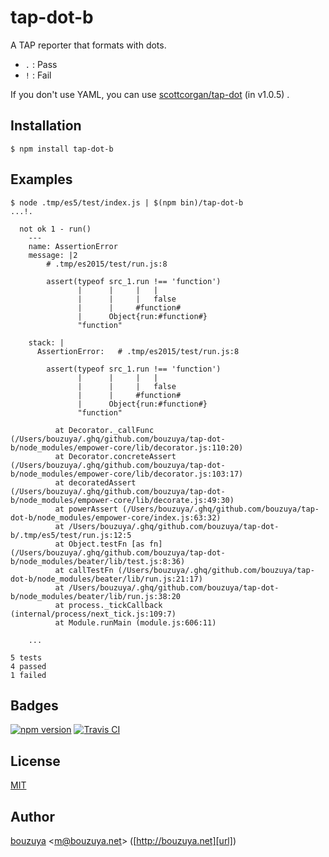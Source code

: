 # tap-dot-b

A TAP reporter that formats with dots.

- `.` : Pass
- `!` : Fail

If you don't use YAML, you can use [scottcorgan/tap-dot][] (in v1.0.5) .

[scottcorgan/tap-dot]: https://github.com/scottcorgan/tap-dot

## Installation

```
$ npm install tap-dot-b
```

## Examples

```
$ node .tmp/es5/test/index.js | $(npm bin)/tap-dot-b
...!.

  not ok 1 - run()
    ---
    name: AssertionError
    message: |2
        # .tmp/es2015/test/run.js:8

        assert(typeof src_1.run !== 'function')
               |      |     |   |
               |      |     |   false
               |      |     #function#
               |      Object{run:#function#}
               "function"

    stack: |
      AssertionError:   # .tmp/es2015/test/run.js:8

        assert(typeof src_1.run !== 'function')
               |      |     |   |
               |      |     |   false
               |      |     #function#
               |      Object{run:#function#}
               "function"

          at Decorator._callFunc (/Users/bouzuya/.ghq/github.com/bouzuya/tap-dot-b/node_modules/empower-core/lib/decorator.js:110:20)
          at Decorator.concreteAssert (/Users/bouzuya/.ghq/github.com/bouzuya/tap-dot-b/node_modules/empower-core/lib/decorator.js:103:17)
          at decoratedAssert (/Users/bouzuya/.ghq/github.com/bouzuya/tap-dot-b/node_modules/empower-core/lib/decorate.js:49:30)
          at powerAssert (/Users/bouzuya/.ghq/github.com/bouzuya/tap-dot-b/node_modules/empower-core/index.js:63:32)
          at /Users/bouzuya/.ghq/github.com/bouzuya/tap-dot-b/.tmp/es5/test/run.js:12:5
          at Object.testFn [as fn] (/Users/bouzuya/.ghq/github.com/bouzuya/tap-dot-b/node_modules/beater/lib/test.js:8:36)
          at callTestFn (/Users/bouzuya/.ghq/github.com/bouzuya/tap-dot-b/node_modules/beater/lib/run.js:21:17)
          at /Users/bouzuya/.ghq/github.com/bouzuya/tap-dot-b/node_modules/beater/lib/run.js:38:20
          at process._tickCallback (internal/process/next_tick.js:109:7)
          at Module.runMain (module.js:606:11)

    ...

5 tests
4 passed
1 failed
```

## Badges

[![npm version][npm-badge-url]][npm-url]
[![Travis CI][travisci-badge-url]][travisci-url]

[npm-badge-url]: https://badge.fury.io/js/tap-dot-b.svg
[npm-url]: https://www.npmjs.com/package/tap-dot-b
[travisci-badge-url]: https://travis-ci.org/bouzuya/tap-dot-b.svg?branch=master
[travisci-url]: https://travis-ci.org/bouzuya/tap-dot-b

## License

[MIT](LICENSE)

## Author

[bouzuya][user] &lt;[m@bouzuya.net][email]&gt; ([http://bouzuya.net][url])

[user]: https://github.com/bouzuya
[email]: mailto:m@bouzuya.net
[url]: http://bouzuya.net
